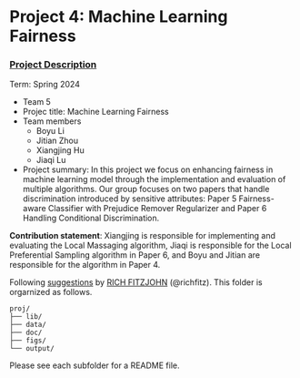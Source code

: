 # Project 4: Machine Learning Fairness

### [Project Description](doc/project4_desc.md)

Term: Spring 2024

+ Team 5
+ Projec title: Machine Learning Fairness
+ Team members
	+ Boyu Li
	+ Jitian Zhou
	+ Xiangjing Hu
	+ Jiaqi Lu
+ Project summary: In this project we focus on enhancing fairness in machine learning model through the implementation and evaluation of multiple algorithms. Our group focuses on two papers that handle discrimination introduced by sensitive attributes: Paper 5 Fairness-aware Classifier with Prejudice Remover Regularizer and Paper 6 Handling Conditional Discrimination.
	
**Contribution statement**: Xiangjing is responsible for implementing and evaluating the Local Massaging algorithm, Jiaqi is responsible for the Local Preferential Sampling algorithm in Paper 6, and Boyu and Jitian are responsible for the algorithm in Paper 4.

Following [suggestions](http://nicercode.github.io/blog/2013-04-05-projects/) by [RICH FITZJOHN](http://nicercode.github.io/about/#Team) (@richfitz). This folder is orgarnized as follows.

```
proj/
├── lib/
├── data/
├── doc/
├── figs/
└── output/
```

Please see each subfolder for a README file.

